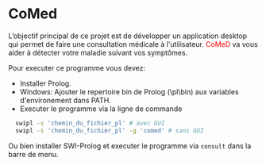 # CoMed
L’objectif principal de ce projet est de développer un application desktop qui permet de faire une consultation médicale à l'utilisateur.
<span style="color:red;">CoMeD</span> va vous aider à détecter votre maladie suivant vos symptômes.


Pour executer ce programme vous devez:
- Installer Prolog.
- Windows: Ajouter le repertoire bin de Prolog (\pl\bin) aux variables d'environement dans PATH.
- Executer le programme via la ligne de commande
```bash
  swipl -s 'chemin_du_fichier_pl' # avec GUI
  swipl -s 'chemin_du_fichier_pl' -g 'comed' # sans GUI
```

Ou bien installer SWI-Prolog et executer le programme via `consult` dans la barre de menu.

